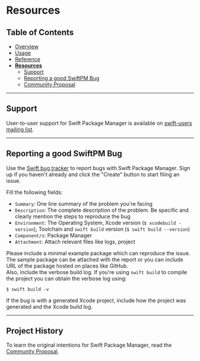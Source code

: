 # Resources

## Table of Contents

* [Overview](README.md)
* [Usage](Usage.md)
* [Reference](Reference.md)
* [**Resources**](Resources.md)
  * [Support](#support)
  * [Reporting a good SwiftPM Bug](#reporting-a-good-swiftpm-bug)
  * [Community Proposal](#community-proposal)

---

## Support

User-to-user support for Swift Package Manager is available on [swift-users mailing list](mailto:swift-users@swift.org).

---

## Reporting a good SwiftPM Bug

Use the [Swift bug tracker](http://bugs.swift.org) to report bugs with Swift Package Manager. Sign up if you haven't already and click the "Create" button to start filing an issue.  

Fill the following fields:
* `Summary`: One line summary of the problem you're facing  
* `Description`: The complete description of the problem. Be specific and clearly mention the steps to reproduce the bug  
* `Environment`: The Operating System, Xcode version (`$ xcodebuild -version`), Toolchain and `swift build` version (`$ swift build --version`)  
* `Component/s`: Package Manager  
* `Attachment`: Attach relevant files like logs, project

Please include a minimal example package which can reproduce the issue. The sample package can be attached with the report or you can include URL of the package hosted on places like GitHub.  
Also, include the verbose build log. If you're using `swift build` to compile the project you can obtain the verbose log using:

    $ swift build -v

If the bug is with a generated Xcode project, include how the project was generated and the Xcode build log.

---

## Project History

To learn the original intentions for Swift Package Manager, read the [Community Proposal](PackageManagerCommunityProposal.md).

